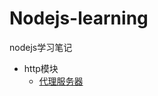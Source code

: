 # Nodejs-learning
nodejs学习笔记

- http模块
  - [代理服务器](https://github.com/695954085/Nodejs-learning/blob/master/http/http-connect%E5%AD%A6%E4%B9%A0%E7%AC%94%E8%AE%B0.md)
